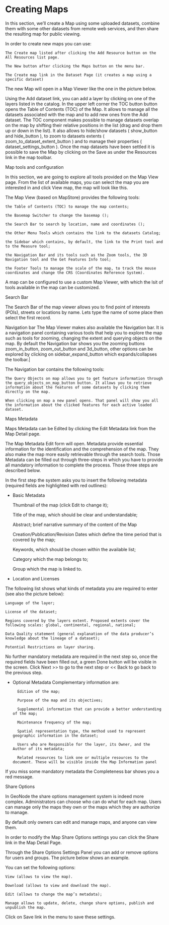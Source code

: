 # Creating Maps

In this section, we’ll create a Map using some uploaded datasets, combine them with some other datasets from remote web services, and then share the resulting map for public viewing.

In order to create new maps you can use:

    The Create map listed after clicking the Add Resource button on the All Resources list page.

    The New button after clicking the Maps button on the menu bar.

    The Create map link in the Dataset Page (it creates a map using a specific dataset)

The new Map will open in a Map Viewer like the one in the picture below.


Using the Add dataset link, you can add a layer by clicking on one of the layers listed in the catalog. In the upper left corner the TOC button button opens the Table of Contents (TOC) of the Map. It allows to manage all the datasets associated with the map and to add new ones from the Add dataset. The TOC component makes possible to manage datasets overlap on the map by shifting their relative positions in the list (drag and drop them up or down in the list). It also allows to hide/show datasets ( show_button and hide_button ), to zoom to datasets extents ( zoom_to_dataset_extent_button ) and to manage their properties ( dataset_settings_button ). Once the map datasets have been settled it is possible to save the Map by clicking on the Save as under the Resources link in the map toolbar.


Map tools and configuration

In this section, we are going to explore all tools provided on the Map View page. From the list of available maps, you can select the map you are interested in and click View map, the map will look like this.


The Map View (based on MapStore) provides the following tools:

    the Table of Contents (TOC) to manage the map contents;

    the Basemap Switcher to change the basemap ();

    the Search Bar to search by location, name and coordinates ();

    the Other Menu Tools which contains the link to the datasets Catalog;

    the Sidebar which contains, by default, the link to the Print tool and to the Measure tool;

    the Navigation Bar and its tools such as the Zoom tools, the 3D Navigation tool and the Get Features Info tool;

    the Footer Tools to manage the scale of the map, to track the mouse coordinates and change the CRS (Coordinates Reference System).

A map can be configured to use a custom Map Viewer, with which the lsit of tools available in the map can be customized.


Search Bar

The Search Bar of the map viewer allows you to find point of interests (POIs), streets or locations by name.
Lets type the name of some place then select the first record. 


Navigation bar
The Map Viewer makes also available the Navigation bar. It is a navigation panel containing various tools that help you to explore the map such as tools for zooming, changing the extent and querying objects on the map.
By default the Navigation bar shows you the zooming buttons zoom_in_button, zoom_out_button and 3d_button, other options can be explored by clicking on sidebar_expand_button which expands/collapses the toolbar.|


The Navigation bar contains the following tools:

    The Query Objects on map allows you to get feature information through the query_objects_on_map_button button. It allows you to retrieve information about the features of some datasets by clicking them directly on the map.

    When clicking on map a new panel opens. That panel will show you all the information about the clicked features for each active loaded dataset.


Maps Metadata

Maps Metadata can be Edited by clicking the Edit Metadata link from the Map Detail page.

The Map Metadata Edit form will open. Metadata provide essential information for the identification and the comprehension of the map. They also make the map more easily retrievable through the search tools. Those Metadata can be filled out through three-steps in which you have to provide all mandatory information to complete the process. Those three steps are described below.

In the first step the system asks you to insert the following metadata (required fields are highlighted with red outlines):

- Basic Metadata

    Thumbnail of the map (click Edit to change it);

    Title of the map, which should be clear and understandable;

    Abstract; brief narrative summary of the content of the Map

    Creation/Publication/Revision Dates which define the time period that is covered by the map;

    Keywords, which should be chosen within the available list;

    Category which the map belongs to;

    Group which the map is linked to.

- Location and Licenses

The following list shows what kinds of metadata you are required to enter (see also the picture below):

    Language of the layer;

    License of the dataset;

    Regions covered by the layers extent. Proposed extents cover the following scales: global, continental, regional, national;

    Data Quality statement (general explanation of the data producer’s knowledge about the lineage of a dataset);

    Potential Restrictions on layer sharing.

No further mandatory metadata are required in the next step so, once the required fields have been filled out, a green Done button will be visible in the screen. Click Next >> to go to the next step or << Back to go back to the previous step.

- Optional Metadata
    Complementary information are:

        Edition of the map;

        Purpose of the map and its objectives;

        Supplemental information that can provide a better understanding of the map;

        Maintenance frequency of the map;

        Spatial representation type, the method used to represent geographic information in the dataset;

        Users who are Responsible for the layer, its Owner, and the Author of its metadata;

        Related resources to link one or multiple resources to the document. These will be visible inside the Map Information panel

If you miss some mandatory metadata the Completeness bar shows you a red message.





Share Options

In GeoNode the share options management system is indeed more complex. Administrators can choose who can do what for each map. Users can manage only the maps they own or the maps which they are authorize to manage.

By default only owners can edit and manage maps, and anyone can view them.

In order to modify the Map Share Options settings you can click the Share link in the Map Detail Page.

Through the Share Options Settings Panel you can add or remove options for users and groups. The picture below shows an example.



You can set the following options:

    View (allows to view the map).

    Download (allows to view and download the map).

    Edit (allows to change the map’s metadata);

    Manage allows to update, delete, change share options, publish and unpublish the map.


Click on Save link in the menu to save these settings.